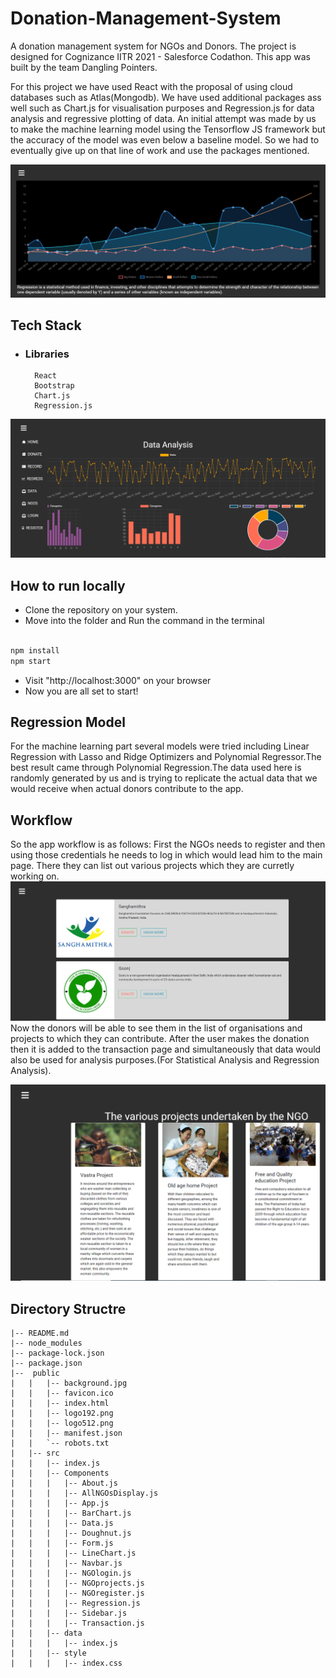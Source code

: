 # Donation-Management-System
A donation management system for NGOs and Donors. The project is designed for Cognizance IITR 2021 - Salesforce Codathon.
This app was built by the team Dangling Pointers.

For this project we have used React with the proposal of using cloud databases such as Atlas(Mongodb).
We have used additional packages ass well such as Chart.js for visualisation purposes and Regression.js for data analysis and regressive plotting of data.
An initial attempt was made by us to make the machine learning model using the Tensorflow JS framework but the accuracy of the model was even below a baseline model.
So we had to eventually give up on that line of work and use the packages mentioned.

![homepage](images/s2.PNG)

## Tech Stack

- ### Libraries

        React
        Bootstrap
        Chart.js
        Regression.js

![homepage](images/s1.PNG)

## How to run locally

- Clone the repository on your system.
- Move into the folder and Run the command in the terminal

```js

npm install
npm start

```

- Visit "http://localhost:3000" on your browser
- Now you are all set to start!

## Regression Model

For the machine learning part several models were tried including Linear Regression with Lasso and Ridge Optimizers and Polynomial Regressor.The best result came through Polynomial Regression.The data used here is randomly generated by us and is trying to replicate the actual data that we would receive when actual donors contribute to the app.

## Workflow

So the app workflow is as follows:
First the NGOs needs to register and then using those credentials he needs to log in which would lead him to the main page. There they can list out various projects which they are curretly working on.
![homepage](images/s3.PNG)
Now the donors will be able to see them in the list of organisations and projects to which they can contribute.
After the user makes the donation then it is added to the transaction page and simultaneously that data would also be used for analysis purposes.(For Statistical Analysis and Regression Analysis).

![homepage](images/s4.PNG)

## Directory Structre

```
|-- README.md
|-- node_modules
|-- package-lock.json
|-- package.json
|--  public
|   |   |-- background.jpg
|   |   |-- favicon.ico
|   |   |-- index.html
|   |   |-- logo192.png
|   |   |-- logo512.png
|   |   |-- manifest.json
|   |   `-- robots.txt
|   |-- src
|   |   |-- index.js
|   |   |-- Components
|   |   |   |-- About.js
|   |   |   |-- AllNGOsDisplay.js
|   |   |   |-- App.js
|   |   |   |-- BarChart.js
|   |   |   |-- Data.js
|   |   |   |-- Doughnut.js
|   |   |   |-- Form.js
|   |   |   |-- LineChart.js
|   |   |   |-- Navbar.js
|   |   |   |-- NGOlogin.js
|   |   |   |-- NGOprojects.js
|   |   |   |-- NGOregister.js
|   |   |   |-- Regression.js
|   |   |   |-- Sidebar.js
|   |   |   |-- Transaction.js
|   |   |-- data
|   |   |   |-- index.js
|   |   |-- style
|   |   |   |-- index.css

```
